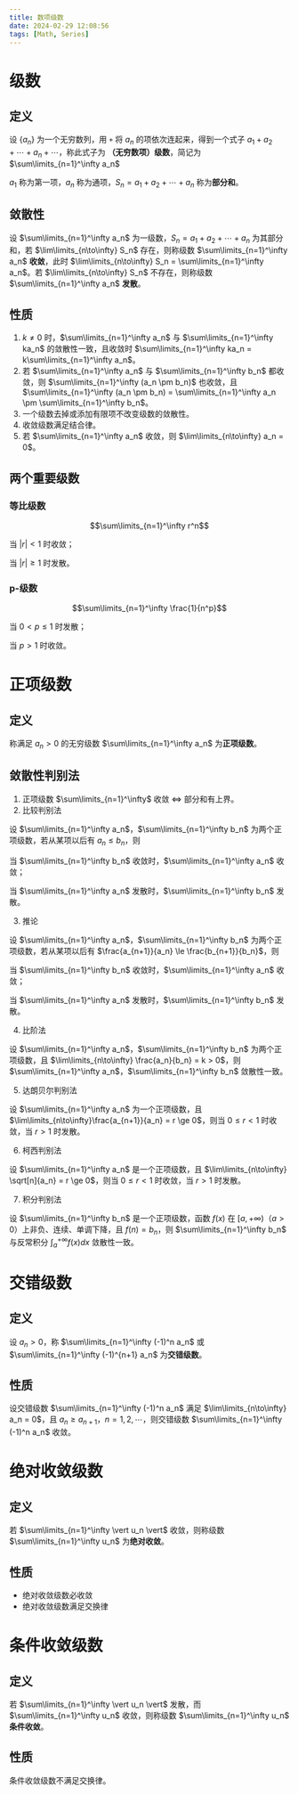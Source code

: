 ```yaml
---
title: 数项级数
date: 2024-02-29 12:08:56
tags: [Math, Series]
---
```

# 级数
## 定义
设 $\{a_n\}$ 为一个无穷数列，用 `+` 将 $a_n$ 的项依次连起来，得到一个式子 $a_1 + a_2 + \cdots + a_n + \cdots$，称此式子为 **（无穷数项）级数**，简记为 $\sum\limits_{n=1}^\infty a_n$

$a_1$ 称为第一项，$a_n$ 称为通项，$S_n = a_1 + a_2 + \cdots + a_n$ 称为**部分和**。

## 敛散性
设 $\sum\limits_{n=1}^\infty a_n$ 为一级数，$S_n = a_1 + a_2 + \cdots + a_n$ 为其部分和，若 $\lim\limits_{n\to\infty} S_n$ 存在，则称级数 $\sum\limits_{n=1}^\infty a_n$ **收敛**，此时 $\lim\limits_{n\to\infty} S_n = \sum\limits_{n=1}^\infty a_n$。若 $\lim\limits_{n\to\infty} S_n$ 不存在，则称级数 $\sum\limits_{n=1}^\infty a_n$ **发散**。

## 性质
1. $k \ne 0$ 时，$\sum\limits_{n=1}^\infty a_n$ 与 $\sum\limits_{n=1}^\infty ka_n$ 的敛散性一致，且收敛时 $\sum\limits_{n=1}^\infty ka_n = k\sum\limits_{n=1}^\infty a_n$。
2. 若 $\sum\limits_{n=1}^\infty a_n$ 与 $\sum\limits_{n=1}^\infty b_n$ 都收敛，则 $\sum\limits_{n=1}^\infty (a_n \pm b_n)$ 也收敛，且 $\sum\limits_{n=1}^\infty (a_n \pm b_n) = \sum\limits_{n=1}^\infty a_n \pm \sum\limits_{n=1}^\infty b_n$。
3. 一个级数去掉或添加有限项不改变级数的敛散性。
4. 收敛级数满足结合律。
5. 若 $\sum\limits_{n=1}^\infty a_n$ 收敛，则 $\lim\limits_{n\to\infty} a_n = 0$。

## 两个重要级数
### 等比级数 
$$\sum\limits_{n=1}^\infty r^n$$

当 $\vert r\vert < 1$ 时收敛；

当 $\vert r \vert \ge 1$ 时发散。

### p-级数
$$\sum\limits_{n=1}^\infty \frac{1}{n^p}$$

当 $0 < p \le 1$ 时发散；

当 $p>1$ 时收敛。

# 正项级数
## 定义
称满足 $a_n > 0$ 的无穷级数 $\sum\limits_{n=1}^\infty a_n$ 为**正项级数**。

## 敛散性判别法
1. 正项级数 $\sum\limits_{n=1}^\infty$ 收敛 $\Leftrightarrow$ 部分和有上界。
2. 比较判别法

设 $\sum\limits_{n=1}^\infty a_n$，$\sum\limits_{n=1}^\infty b_n$ 为两个正项级数，若从某项以后有 $a_n \le b_n$，则

当 $\sum\limits_{n=1}^\infty b_n$ 收敛时，$\sum\limits_{n=1}^\infty a_n$ 收敛；

当 $\sum\limits_{n=1}^\infty a_n$ 发散时，$\sum\limits_{n=1}^\infty b_n$ 发散。

3. 推论

设 $\sum\limits_{n=1}^\infty a_n$，$\sum\limits_{n=1}^\infty b_n$ 为两个正项级数，若从某项以后有 $\frac{a_{n+1}}{a_n} \le \frac{b_{n+1}}{b_n}$，则

当 $\sum\limits_{n=1}^\infty b_n$ 收敛时，$\sum\limits_{n=1}^\infty a_n$ 收敛；

当 $\sum\limits_{n=1}^\infty a_n$ 发散时，$\sum\limits_{n=1}^\infty b_n$ 发散。

4. 比阶法

设 $\sum\limits_{n=1}^\infty a_n$，$\sum\limits_{n=1}^\infty b_n$ 为两个正项级数，且 $\lim\limits_{n\to\infty} \frac{a_n}{b_n} = k > 0$，则 $\sum\limits_{n=1}^\infty a_n$，$\sum\limits_{n=1}^\infty b_n$ 敛散性一致。

5. 达朗贝尔判别法

设 $\sum\limits_{n=1}^\infty a_n$ 为一个正项级数，且 $\lim\limits_{n\to\infty}\frac{a_{n+1}}{a_n} = r \ge 0$，则当 $0 \le r < 1$ 时收敛，当 $r > 1$ 时发散。

6. 柯西判别法

设 $\sum\limits_{n=1}^\infty a_n$ 是一个正项级数，且 $\lim\limits_{n\to\infty} \sqrt[n]{a_n} = r \ge 0$，则当 $0 \le r < 1$ 时收敛，当 $r > 1$ 时发散。

7. 积分判别法

设 $\sum\limits_{n=1}^\infty b_n$ 是一个正项级数，函数 $f(x)$ 在 $[a, +\infty)$（$a > 0$）上非负、连续、单调下降，且 $f(n) = b_n$，则 $\sum\limits_{n=1}^\infty b_n$ 与反常积分 $\int_a^{+\infty} f(x)dx$ 敛散性一致。 
# 交错级数
## 定义
设 $a_n > 0$，称 $\sum\limits_{n=1}^\infty (-1)^n a_n$ 或 $\sum\limits_{n=1}^\infty (-1)^{n+1} a_n$ 为**交错级数**。

## 性质
设交错级数 $\sum\limits_{n=1}^\infty (-1)^n a_n$ 满足 $\lim\limits_{n\to\infty} a_n = 0$，且 $a_n \ge a_{n+1}$，$n = 1, 2, \cdots$，则交错级数 $\sum\limits_{n=1}^\infty (-1)^n a_n$ 收敛。

# 绝对收敛级数
## 定义
若 $\sum\limits_{n=1}^\infty \vert u_n \vert$ 收敛，则称级数 $\sum\limits_{n=1}^\infty u_n$ 为**绝对收敛**。

## 性质
- 绝对收敛级数必收敛
- 绝对收敛级数满足交换律

# 条件收敛级数
## 定义
若 $\sum\limits_{n=1}^\infty \vert u_n \vert$ 发散，而 $\sum\limits_{n=1}^\infty u_n$ 收敛，则称级数 $\sum\limits_{n=1}^\infty u_n$ **条件收敛**。

## 性质
条件收敛级数不满足交换律。